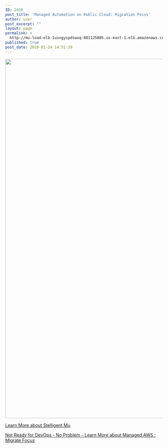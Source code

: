 ```yaml
---
ID: 2426
post_title: 'Managed Automation on Public Cloud: Migration Focus'
author: user
post_excerpt: ""
layout: page
permalink: >
  http://mu-load-elb-1uxxgyspdswuq-801125805.us-east-1.elb.amazonaws.com/managed-aws/
published: true
post_date: 2018-01-24 14:51:29
---
```

<img class="alignnone size-full wp-image-2509" src="http://mu-load-elb-1uxxgyspdswuq-801125805.us-east-1.elb.amazonaws.com/wp-content/uploads/2018/03/Managed-Automation-Public-Cloud.png" alt="" width="1938" height="1146" />

<a href="https://drive.google.com/file/d/19E9_Sn9F_sA98bNNtjNJDsDXsbVunSek/view" target="_blank" rel="noopener">Learn More about Stelligent Mu </a>

<a href="http://54.196.142.64/managed-aws-2/">Not Ready for DevOps - No Problem - Learn More about Managed AWS : Migrate Focus</a>